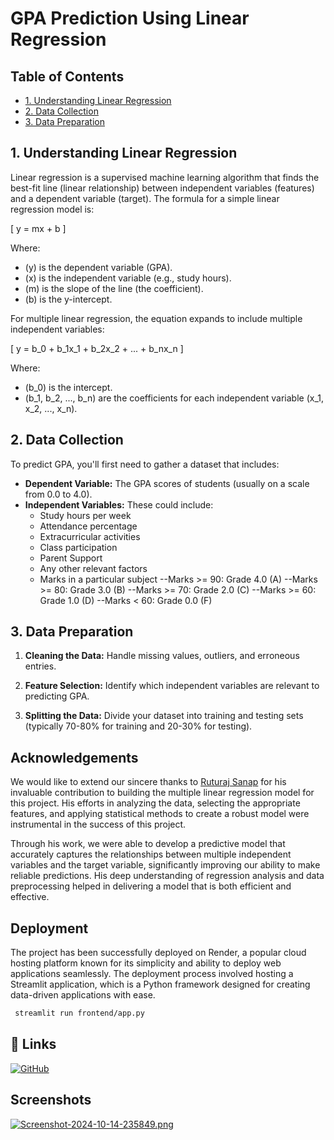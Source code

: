 
# GPA Prediction Using Linear Regression

## Table of Contents
- [1. Understanding Linear Regression](#1-understanding-linear-regression)
- [2. Data Collection](#2-data-collection)
- [3. Data Preparation](#3-data-preparation)

## 1. Understanding Linear Regression

Linear regression is a supervised machine learning algorithm that finds the best-fit line (linear relationship) between independent variables (features) and a dependent variable (target). The formula for a simple linear regression model is:

\[
y = mx + b
\]

Where:
- \(y\) is the dependent variable (GPA).
- \(x\) is the independent variable (e.g., study hours).
- \(m\) is the slope of the line (the coefficient).
- \(b\) is the y-intercept.

For multiple linear regression, the equation expands to include multiple independent variables:

\[
y = b_0 + b_1x_1 + b_2x_2 + ... + b_nx_n
\]

Where:
- \(b_0\) is the intercept.
- \(b_1, b_2, ..., b_n\) are the coefficients for each independent variable \(x_1, x_2, ..., x_n\).

## 2. Data Collection

To predict GPA, you'll first need to gather a dataset that includes:

- **Dependent Variable:** The GPA scores of students (usually on a scale from 0.0 to 4.0).
- **Independent Variables:** These could include:
  - Study hours per week
  - Attendance percentage
  - Extracurricular activities
  - Class participation
  - Parent Support
  - Any other relevant factors
  - Marks in a particular subject
  --Marks >= 90: Grade 4.0 (A)
  --Marks >= 80: Grade 3.0 (B)
  --Marks >= 70: Grade 2.0 (C)
  --Marks >= 60: Grade 1.0 (D)
  --Marks < 60: Grade 0.0 (F) 

## 3. Data Preparation

1. **Cleaning the Data:** Handle missing values, outliers, and erroneous entries.
2. **Feature Selection:** Identify which independent variables are relevant to predicting GPA.

3. **Splitting the Data:** Divide your dataset into training and testing sets (typically 70-80% for training and 20-30% for testing).




## Acknowledgements

We would like to extend our sincere thanks to [Ruturaj Sanap](https://github.com/Ruturaj1007) for his invaluable contribution to building the multiple linear regression model for this project. His efforts in analyzing the data, selecting the appropriate features, and applying statistical methods to create a robust model were instrumental in the success of this project.

Through his work, we were able to develop a predictive model that accurately captures the relationships between multiple independent variables and the target variable, significantly improving our ability to make reliable predictions. His deep understanding of regression analysis and data preprocessing helped in delivering a model that is both efficient and effective.

## Deployment

The project has been successfully deployed on Render, a popular cloud hosting platform known for its simplicity and ability to deploy web applications seamlessly. The deployment process involved hosting a Streamlit application, which is a Python framework designed for creating data-driven applications with ease.

```bash
 streamlit run frontend/app.py
```


## 🔗 Links
[![GitHub](https://img.shields.io/badge/GitHub-000000?style=for-the-badge&logo=github&logoColor=white)](https://gpa-ltaw.onrender.com) 


## Screenshots

[![Screenshot-2024-10-14-235849.png](https://i.postimg.cc/BnBTxmPg/Screenshot-170.png)](https://postimg.cc/gX5r88Gm)

